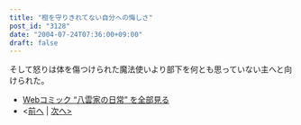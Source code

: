 ```yaml
---
title: "橙を守りきれてない自分への悔しさ"
post_id: "3128"
date: "2004-07-24T07:36:00+09:00"
draft: false
---
```



そして怒りは体を傷つけられた魔法使いより部下を何とも思っていない主へと向けられた。

  * [Webコミック “八雲家の日常” を全部見る](/tag/yakumo-family?order=ASC)
  * <[前へ](/3127) | [次へ>](/3129)
